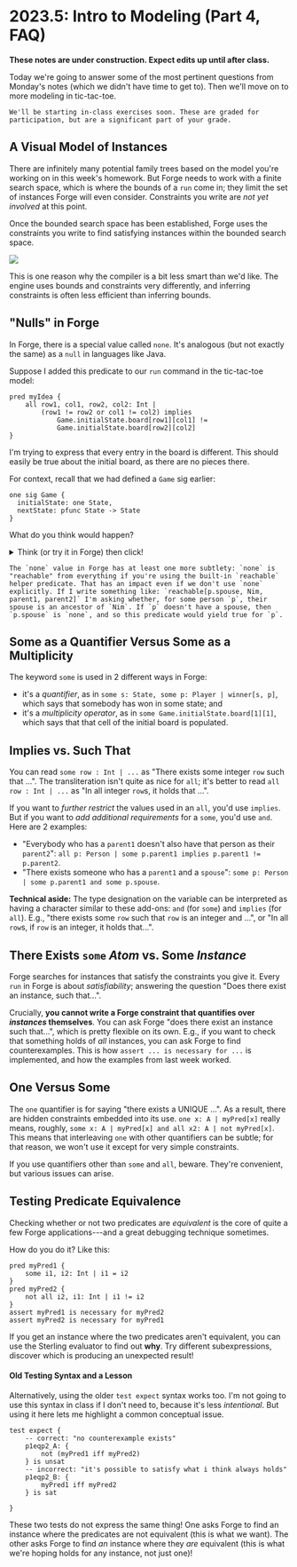 # 2023.5: Intro to Modeling (Part 4, FAQ)

**These notes are under construction. Expect edits up until after class.**

Today we're going to answer some of the most pertinent questions from Monday's notes (which we didn't have time to get to). Then we'll move on to more modeling in tic-tac-toe. 

~~~admonish note title="(Brown CSCI 1710) Logistics"
We'll be starting in-class exercises soon. These are graded for participation, but are a significant part of your grade. 
~~~

## A Visual Model of Instances 

There are infinitely many potential family trees based on the model you're working on in this week's homework. But Forge needs to work with a finite search space, which is where the bounds of a `run` come in; they limit the set of instances Forge will even consider. Constraints you write are _not yet involved_ at this point.

Once the bounded search space has been established, Forge uses the constraints you write to find satisfying instances within the bounded search space.

![](https://i.imgur.com/eQ76Hv8.png)

This is one reason why the compiler is a bit less smart than we'd like. The engine uses bounds and constraints very differently, and inferring constraints is often less efficient than inferring bounds.

## "Nulls" in Forge

In Forge, there is a special value called `none`. It's analogous (but not exactly the same) as a `null` in languages like Java. 

Suppose I added this predicate to our `run` command in the tic-tac-toe model:

```alloy
pred myIdea {
    all row1, col1, row2, col2: Int | 
        (row1 != row2 or col1 != col2) implies
            Game.initialState.board[row1][col1] != 
            Game.initialState.board[row2][col2]
}
```

I'm trying to express that every entry in the board is different. This should easily be true about the initial board, as there are no pieces there.

For context, recall that we had defined a `Game` sig earlier:

```alloy
one sig Game {
  initialState: one State,
  nextState: pfunc State -> State
}
```

What do you think would happen?

<details>
<summary>Think (or try it in Forge) then click!</summary>

It's very likely this predicate would be unsatisfiable, given the constraints on the initial state. Why? 
    
Because `none` equals itself! We can check this:
    
```alloy
test expect {
    nullity: {none != none} is unsat
} 
```    
    
Thus, when you're writing constraints like the above, you need to watch out for `none`: the value for _every_ cell in the initial board is equal to the value for _every_ other cell!
</details>


~~~admonish tip title="Reachability and none"
The `none` value in Forge has at least one more subtlety: `none` is "reachable" from everything if you're using the built-in `reachable` helper predicate. That has an impact even if we don't use `none` explicitly. If I write something like: `reachable[p.spouse, Nim, parent1, parent2]` I'm asking whether, for some person `p`, their spouse is an ancestor of `Nim`. If `p` doesn't have a spouse, then `p.spouse` is `none`, and so this predicate would yield true for `p`.
~~~

## Some as a Quantifier Versus Some as a Multiplicity

The keyword `some` is used in 2 different ways in Forge:
* it's a _quantifier_, as in `some s: State, some p: Player | winner[s, p]`, which says that somebody has won in some state; and
* it's a _multiplicity operator_, as in `some Game.initialState.board[1][1]`, which says that that cell of the initial board is populated. 

## Implies vs. Such That

You can read `some row : Int | ...` as "There exists some integer `row` such that ...". The transliteration isn't quite as nice for `all`; it's better to read `all row : Int | ...` as "In all integer `row`s, it holds that ...". 

If you want to _further restrict_ the values used in an `all`, you'd use `implies`. But if you want to _add additional requirements_ for a `some`, you'd use `and`.  Here are 2 examples:
* "Everybody who has a `parent1` doesn't also have that person as their `parent2`": `all p: Person | some p.parent1 implies p.parent1 != p.parent2`.
* "There exists someone who has a `parent1` and a `spouse`": `some p: Person | some p.parent1 and some p.spouse`.

**Technical aside:** The type designation on the variable can be interpreted as having a character similar to these add-ons: `and` (for `some`) and `implies` (for `all`). E.g., "there exists some `row` such that `row` is an integer and ...", or "In all `row`s, if `row` is an integer, it holds that...".

## There Exists `some` *Atom* vs. Some *Instance*

Forge searches for instances that satisfy the constraints you give it. Every `run` in Forge is about _satisfiability_; answering the question "Does there exist an instance, such that...". 

Crucially, **you cannot write a Forge constraint that quantifies over _instances_ themselves**. You can ask Forge "does there exist an instance such that...", which is pretty flexible on its own. E.g., if you want to check that something holds of _all_ instances, you can ask Forge to find counterexamples. This is how `assert ... is necessary for ...` is implemented, and how the examples from last week worked.

## One Versus Some

The `one` quantifier is for saying "there exists a UNIQUE ...". As a result, there are hidden constraints embedded into its use. `one x: A | myPred[x]` really means, roughly, `some x: A | myPred[x] and all x2: A | not myPred[x]`. This means that interleaving `one` with other quantifiers can be subtle; for that reason, we won't use it except for very simple constraints.

If you use quantifiers other than `some` and `all`, beware. They're convenient, but various issues can arise.

## Testing Predicate Equivalence

Checking whether or not two predicates are _equivalent_ is the core of quite a few Forge applications---and a great debugging technique sometimes. 

How do you do it? Like this:

```alloy
pred myPred1 {
    some i1, i2: Int | i1 = i2
}
pred myPred2 {
    not all i2, i1: Int | i1 != i2
}
assert myPred1 is necessary for myPred2
assert myPred2 is necessary for myPred1
```

If you get an instance where the two predicates aren't equivalent, you can use the Sterling evaluator to find out **why**. Try different subexpressions, discover which is producing an unexpected result!

#### Old Testing Syntax and a Lesson

Alternatively, using the older `test expect` syntax works too. I'm not going to use this syntax in class if I don't need to, because it's less _intentional_. But using it here lets me highlight a common conceptual issue.

```alloy
test expect {
    -- correct: "no counterexample exists"
    p1eqp2_A: {
        not (myPred1 iff myPred2)        
    } is unsat
    -- incorrect: "it's possible to satisfy what i think always holds"
    p1eqp2_B: {
        myPred1 iff myPred2
    } is sat

}
```

These two tests do not express the same thing! One asks Forge to find an instance where the predicates are not equivalent (this is what we want). The other asks Forge to find _an_ instance where they _are_ equivalent (this is what we're hoping holds for any instance, not just one)!
